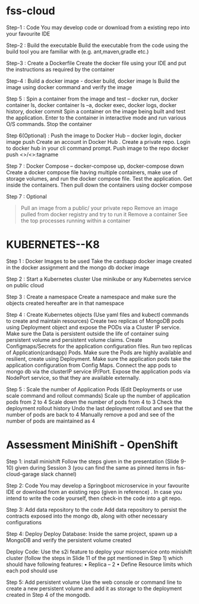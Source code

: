 # fss-cloud
 Step-1 : Code
You may develop code or download from a existing repo into your favourite IDE

Step-2 : Build the executable
Build the executable from the code using the build tool you are familiar with (e.g. ant,maven,gradle etc.)

Step-3 : Create a Dockerfile
Create the docker file using your IDE and put the instructions as required by the container

Step-4 : Build a docker image  - docker build, docker image ls
Build the image using docker command and verify the image

Step 5 : Spin a container from the image and test – docker run, docker container ls, docker container ls –a, docker exec, docker logs, docker history, docker commit
Spin a container on the image being built and test the application. Enter to the container in interactive mode and
run various O/S commands. Stop the container


Step 6(Optional) : Push the image to Docker Hub – docker login, docker image push
Create an account in Docker Hub . Create a private repo. Login to docker hub in your cli command prompt.
Push image to the repo  docker push <<uid>>/<<repo name>>:tagname
  
Step 7 : Docker Compose – docker-compose up, docker-compose down
Create a docker compose file having multiple containers, make use of storage volumes, and run the docker compose 
file. Test the application. Get inside the containers. Then pull down the containers using docker compose

Step 7 : Optional
>Pull an image from a public/ your private repo
>Remove an image pulled from docker registry and try to run it
>Remove a container
>See the top processes running within a container

 
# KUBERNETES--K8
                    
Step 1 : Docker Images to be used
Take the cardsapp docker image created in the docker assignment and the mongo db docker image

Step 2 : Start a Kubernetes cluster
Use minikube or any Kubernetes service on public cloud

Step 3 : Create a namespace
Create a namespace and make sure the objects created hereafter are in that namespace

Step 4 : Create Kubernetes objects (Use yaml files and kubectl commands to create and maintain resources)
Create two replicas of MongoDB pods using Deployment object and expose the PODs via a Cluster IP service. Make sure the Data is persistent outside the life of container suing persistent volume and persistent volume claims.
Create Configmaps/Secrets for the application configuration files. Run two replicas of Application(cardsapp) Pods. Make sure the Pods are highly available and resilient, create using Deployment. Make sure the application pods take the application configuration from Config Maps. Connect the app pods to mongo db via the clusterIP service IP/Port. Expose the application pods via NodePort service, so that they are available externally.

Step 5 : Scale the number of Application Pods (Edit Deployments or use scale command and rollout commands)
Scale up the number of application pods from 2 to 4
Scale down the number of pods from 4 to 3
Check the deployment rollout history
Undo the last deployment rollout and see that the number of pods are back to 4
Manually remove a pod and see of the number of pods are maintained as 4



# Assessment MiniShift - OpenShift
                    
Step 1: install minishift Follow the steps given in the presentation (Slide 9-10) given during Session 3 (you can find the same as pinned items in fss-cloud-garage slack channel)

Step 2: Code You may develop a Springboot microservice in your favourite IDE or download from an existing repo (given in reference) . In case you intend to write the code yourself, then check-in the code into a git repo. 

Step 3: Add data repository to the code Add data repository to persist the contracts exposed into the mongo db, along with other necessary configurations 

Step 4: Deploy Deploy Database: Inside the same project, spawn up a MongoDB and verify the persistent volume created 

Deploy Code: Use the s2i feature to deploy your microservice onto minishift cluster (follow the steps in Slide 11 of the ppt mentioned in Step 1) which should have following features: 
• Replica – 2 
• Define Resource limits which each pod should use

Step 5: Add persistent volume Use the web console or command line to create a new persistent volume and add it as storage to the deployment created in Step 4 of the mongodb.

